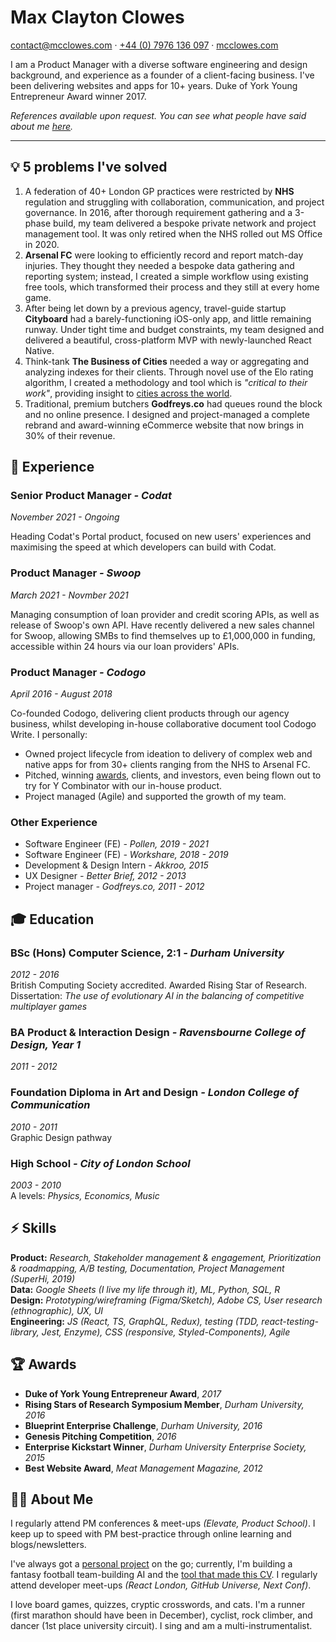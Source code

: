 <div class="page" id="p1"><h1 class="full-width">Max Clayton Clowes</h1>

<p class="full-width">
    <a href="mailto:contact@mcclowes.com">contact@mcclowes.com</a> · <a href="tel:+447976136097">+44 (0) 7976 136 097</a> · <a href="https://bit.ly/mcclowes">mcclowes.com</a>
</p>
 <p class="full-width">I am a Product Manager with a diverse software engineering and design background, and experience as a founder of a client-facing business. I've been delivering websites and apps for 10+ years. Duke of York Young Entrepreneur Award winner 2017.</p>

<p class="full-width"><i>References available upon request. You can see what people have said about me <a href="https://github.com/mcclowes/mcclowes/blob/master/recommendations.md">here</a>.</i></p>

<hr class="full-width"/> <h2 id="💡-5-problems-ive-solved">💡 5 problems I&#39;ve solved</h2>
<ol>
<li>A federation of 40+ London GP practices were restricted by <strong>NHS</strong> regulation and struggling with collaboration, communication, and project governance. In 2016, after thorough requirement gathering and a 3-phase build, my team delivered a bespoke private network and project management tool. It was only retired when the NHS rolled out MS Office in 2020.</li>
<li><strong>Arsenal FC</strong> were looking to efficiently record and report match-day injuries. They thought they needed a bespoke data gathering and reporting system; instead, I created a simple workflow using existing free tools, which transformed their process and they still at every home game.</li>
<li>After being let down by a previous agency, travel-guide startup <strong>Cityboard</strong> had a barely-functioning iOS-only app, and little remaining runway. Under tight time and budget constraints, my team designed and delivered a beautiful, cross-platform MVP with newly-launched React Native.</li>
<li>Think-tank <strong>The Business of Cities</strong> needed a way or aggregating and analyzing indexes for their clients. Through novel use of the Elo rating algorithm, I created a methodology and tool which is <em>&quot;critical to their work&quot;</em>, providing insight to <a href="https://www.thebusinessofcities.com/partners">cities across the world</a>.</li>
<li>Traditional, premium butchers <strong>Godfreys.co</strong> had queues round the block and no online presence. I designed and project-managed a complete rebrand and award-winning eCommerce website that now brings in 30% of their revenue.</li>
</ol>
 <h2 id="📄-experience">📄 Experience</h2>
<h3 id="senior-product-manager---codat">Senior Product Manager <em>- Codat</em></h3>
<p><em>November 2021 - Ongoing</em></p>
<p>Heading Codat&#39;s Portal product, focused on new users&#39; experiences and maximising the speed at which developers can build with Codat.</p>
<h3 id="product-manager---swoop">Product Manager <em>- Swoop</em></h3>
<p><em>March 2021 - Novmber 2021</em></p>
<p>Managing consumption of loan provider and credit scoring APIs, as well as release of Swoop&#39;s own API. Have recently delivered a new sales channel for Swoop, allowing SMBs to find themselves up to £1,000,000 in funding, accessible within 24 hours via our loan providers&#39; APIs.</p>
<h3 id="product-manager---codogo">Product Manager <em>- Codogo</em></h3>
<p><em>April 2016 - August 2018</em></p>
<p>Co-founded Codogo, delivering client products through our agency business, whilst developing in-house collaborative document tool Codogo Write. I personally:</p>
<ul>
<li>Owned project lifecycle from ideation to delivery of complex web and native apps for from 30+ clients ranging from the NHS to Arsenal FC.</li>
<li>Pitched, winning <a href="http://bit.ly/35F6psY">awards</a>, clients, and investors, even being flown out to try for Y Combinator with our in-house product.</li>
<li>Project managed (Agile) and supported the growth of my team.</li>
</ul>
<p></div> <div class="page" id="p2"></p>
<h3 id="other-experience">Other Experience</h3>
<ul>
<li>Software Engineer (FE) <em>- Pollen, 2019 - 2021</em></li>
<li>Software Engineer (FE) <em>- Workshare, 2018 - 2019</em></li>
<li>Development &amp; Design Intern <em>- Akkroo, 2015</em></li>
<li>UX Designer <em>- Better Brief, 2012 - 2013</em></li>
<li>Project manager <em>- Godfreys.co, 2011 - 2012</em></li>
</ul>
 <h2 id="🎓-education">🎓 Education</h2>
<h3 id="bsc-hons-computer-science-21---durham-university">BSc (Hons) Computer Science, 2:1 <em>- Durham University</em></h3>
<p><em>2012 - 2016</em><br>British Computing Society accredited. Awarded Rising Star of Research.<br>Dissertation: <em>The use of evolutionary AI in the balancing of competitive multiplayer games</em></p>
<h3 id="ba-product--interaction-design---ravensbourne-college-of-design-year-1">BA Product &amp; Interaction Design <em>- Ravensbourne College of Design, Year 1</em></h3>
<p><em>2011 - 2012</em>  </p>
<h3 id="foundation-diploma-in-art-and-design---london-college-of-communication">Foundation Diploma in Art and Design <em>- London College of Communication</em></h3>
<p><em>2010 - 2011</em><br>Graphic Design pathway</p>
<h3 id="high-school---city-of-london-school">High School <em>- City of London School</em></h3>
<p><em>2003 - 2010</em><br>A levels: <em>Physics, Economics, Music</em></p>
 <h2 id="⚡️-skills">⚡️ Skills</h2>
<p><strong>Product:</strong> <em>Research, Stakeholder management &amp; engagement, Prioritization &amp; roadmapping, A/B testing, Documentation, Project Management (SuperHi, 2019)</em><br><strong>Data:</strong> <em>Google Sheets (I live my life through it), ML, Python, SQL, R</em><br><strong>Design:</strong> <em>Prototyping/wireframing (Figma/Sketch), Adobe CS, User research (ethnographic), UX, UI</em><br><strong>Engineering:</strong> <em>JS (React, TS, GraphQL, Redux), testing (TDD, react-testing-library, Jest, Enzyme), CSS (responsive, Styled-Components), Agile</em>  </p>
 <h2 id="🏆-awards">🏆 Awards</h2>
<ul>
<li><strong>Duke of York Young Entrepreneur Award</strong>, <em>2017</em></li>
<li><strong>Rising Stars of Research Symposium Member</strong>, <em>Durham University, 2016</em></li>
<li><strong>Blueprint Enterprise Challenge</strong>, <em>Durham University, 2016</em></li>
<li><strong>Genesis Pitching Competition</strong>, <em>2016</em></li>
<li><strong>Enterprise Kickstart Winner</strong>, <em>Durham University Enterprise Society, 2015</em></li>
<li><strong>Best Website Award</strong>, <em>Meat Management Magazine, 2012</em></li>
</ul>
 <h2 id="🤷♂️-about-me">🤷‍♂️ About Me</h2>
<p>I regularly attend PM conferences &amp; meet-ups <em>(Elevate, Product School)</em>. I keep up to speed with PM best-practice through online learning and blogs/newsletters.</p>
<p>I&#39;ve always got a <a href="https://github.com/mcclowes?tab=repositories">personal project</a> on the go; currently, I&#39;m building a fantasy football team-building AI and the <a href="https://github.com/mcclowes/cv-maker">tool that made this CV</a>. I regularly attend developer meet-ups <em>(React London, GitHub Universe, Next Conf)</em>.</p>
<p>I love board games, quizzes, cryptic crosswords, and cats. I&#39;m a runner (first marathon should have been in December), cyclist, rock climber, and dancer (1st place university circuit). I sing and am a multi-instrumentalist.</p>
</div>